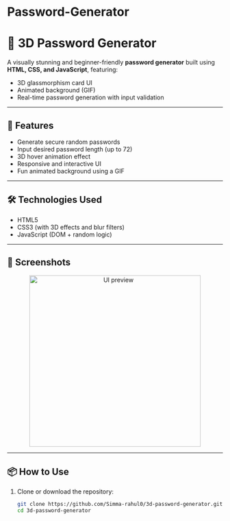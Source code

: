 # Password-Generator
# 🔐 3D Password Generator

A visually stunning and beginner-friendly **password generator** built using **HTML, CSS, and JavaScript**, featuring:

- 3D glassmorphism card UI
- Animated background (GIF)
- Real-time password generation with input validation

---

## 🚀 Features

- Generate secure random passwords
- Input desired password length (up to 72)
- 3D hover animation effect
- Responsive and interactive UI
- Fun animated background using a GIF

---

## 🛠️ Technologies Used

- HTML5
- CSS3 (with 3D effects and blur filters)
- JavaScript (DOM + random logic)

---

## 📸 Screenshots

<p align="center">
  <img src="https://i.imgur.com/5tZ4ZnA.png" width="400" alt="UI preview"/>
</p>

---

## 📦 How to Use

1. Clone or download the repository:
   ```bash
   git clone https://github.com/Simma-rahul0/3d-password-generator.git
   cd 3d-password-generator
